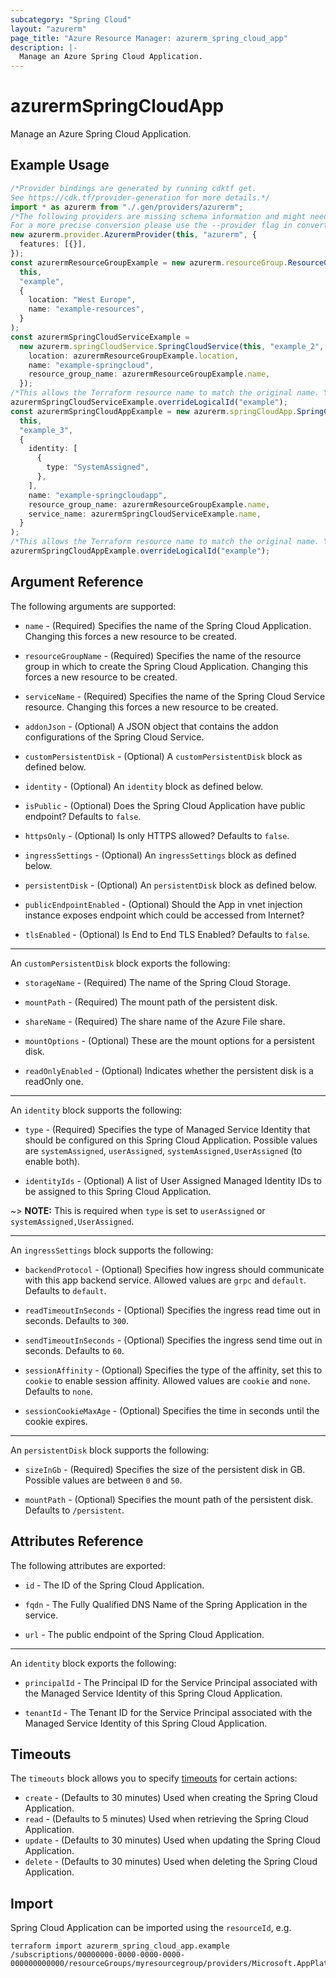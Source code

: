 ```yaml
---
subcategory: "Spring Cloud"
layout: "azurerm"
page_title: "Azure Resource Manager: azurerm_spring_cloud_app"
description: |-
  Manage an Azure Spring Cloud Application.
---
```


# azurermSpringCloudApp

Manage an Azure Spring Cloud Application.

## Example Usage

```typescript
/*Provider bindings are generated by running cdktf get.
See https://cdk.tf/provider-generation for more details.*/
import * as azurerm from "./.gen/providers/azurerm";
/*The following providers are missing schema information and might need manual adjustments to synthesize correctly: azurerm.
For a more precise conversion please use the --provider flag in convert.*/
new azurerm.provider.AzurermProvider(this, "azurerm", {
  features: [{}],
});
const azurermResourceGroupExample = new azurerm.resourceGroup.ResourceGroup(
  this,
  "example",
  {
    location: "West Europe",
    name: "example-resources",
  }
);
const azurermSpringCloudServiceExample =
  new azurerm.springCloudService.SpringCloudService(this, "example_2", {
    location: azurermResourceGroupExample.location,
    name: "example-springcloud",
    resource_group_name: azurermResourceGroupExample.name,
  });
/*This allows the Terraform resource name to match the original name. You can remove the call if you don't need them to match.*/
azurermSpringCloudServiceExample.overrideLogicalId("example");
const azurermSpringCloudAppExample = new azurerm.springCloudApp.SpringCloudApp(
  this,
  "example_3",
  {
    identity: [
      {
        type: "SystemAssigned",
      },
    ],
    name: "example-springcloudapp",
    resource_group_name: azurermResourceGroupExample.name,
    service_name: azurermSpringCloudServiceExample.name,
  }
);
/*This allows the Terraform resource name to match the original name. You can remove the call if you don't need them to match.*/
azurermSpringCloudAppExample.overrideLogicalId("example");

```

## Argument Reference

The following arguments are supported:

*   `name` - (Required) Specifies the name of the Spring Cloud Application. Changing this forces a new resource to be created.

*   `resourceGroupName` - (Required) Specifies the name of the resource group in which to create the Spring Cloud Application. Changing this forces a new resource to be created.

*   `serviceName` - (Required) Specifies the name of the Spring Cloud Service resource. Changing this forces a new resource to be created.

*   `addonJson` - (Optional) A JSON object that contains the addon configurations of the Spring Cloud Service.

*   `customPersistentDisk` - (Optional) A `customPersistentDisk` block as defined below.

*   `identity` - (Optional) An `identity` block as defined below.

*   `isPublic` - (Optional) Does the Spring Cloud Application have public endpoint? Defaults to `false`.

*   `httpsOnly` - (Optional) Is only HTTPS allowed? Defaults to `false`.

*   `ingressSettings` - (Optional) An `ingressSettings` block as defined below.

*   `persistentDisk` - (Optional) An `persistentDisk` block as defined below.

*   `publicEndpointEnabled` - (Optional) Should the App in vnet injection instance exposes endpoint which could be accessed from Internet?

*   `tlsEnabled` - (Optional) Is End to End TLS Enabled? Defaults to `false`.

***

An `customPersistentDisk` block exports the following:

*   `storageName` - (Required) The name of the Spring Cloud Storage.

*   `mountPath` - (Required) The mount path of the persistent disk.

*   `shareName` - (Required) The share name of the Azure File share.

*   `mountOptions` - (Optional) These are the mount options for a persistent disk.

*   `readOnlyEnabled` - (Optional) Indicates whether the persistent disk is a readOnly one.

***

An `identity` block supports the following:

*   `type` - (Required) Specifies the type of Managed Service Identity that should be configured on this Spring Cloud Application. Possible values are `systemAssigned`, `userAssigned`, `systemAssigned,UserAssigned` (to enable both).

*   `identityIds` - (Optional) A list of User Assigned Managed Identity IDs to be assigned to this Spring Cloud Application.

\~> **NOTE:** This is required when `type` is set to `userAssigned` or `systemAssigned,UserAssigned`.

***

An `ingressSettings` block supports the following:

*   `backendProtocol` - (Optional) Specifies how ingress should communicate with this app backend service. Allowed values are `grpc` and `default`. Defaults to `default`.

*   `readTimeoutInSeconds` - (Optional) Specifies the ingress read time out in seconds. Defaults to `300`.

*   `sendTimeoutInSeconds` - (Optional) Specifies the ingress send time out in seconds. Defaults to `60`.

*   `sessionAffinity` - (Optional) Specifies the type of the affinity, set this to `cookie` to enable session affinity. Allowed values are `cookie` and `none`. Defaults to `none`.

*   `sessionCookieMaxAge` - (Optional) Specifies the time in seconds until the cookie expires.

***

An `persistentDisk` block supports the following:

*   `sizeInGb` - (Required) Specifies the size of the persistent disk in GB. Possible values are between `0` and `50`.

*   `mountPath` - (Optional) Specifies the mount path of the persistent disk. Defaults to `/persistent`.

## Attributes Reference

The following attributes are exported:

*   `id` - The ID of the Spring Cloud Application.

*   `fqdn` - The Fully Qualified DNS Name of the Spring Application in the service.

*   `url` - The public endpoint of the Spring Cloud Application.

***

An `identity` block exports the following:

*   `principalId` - The Principal ID for the Service Principal associated with the Managed Service Identity of this Spring Cloud Application.

*   `tenantId` - The Tenant ID for the Service Principal associated with the Managed Service Identity of this Spring Cloud Application.

## Timeouts

The `timeouts` block allows you to specify [timeouts](https://www.terraform.io/language/resources/syntax#operation-timeouts) for certain actions:

* `create` - (Defaults to 30 minutes) Used when creating the Spring Cloud Application.
* `read` - (Defaults to 5 minutes) Used when retrieving the Spring Cloud Application.
* `update` - (Defaults to 30 minutes) Used when updating the Spring Cloud Application.
* `delete` - (Defaults to 30 minutes) Used when deleting the Spring Cloud Application.

## Import

Spring Cloud Application can be imported using the `resourceId`, e.g.

```console
terraform import azurerm_spring_cloud_app.example /subscriptions/00000000-0000-0000-0000-000000000000/resourceGroups/myresourcegroup/providers/Microsoft.AppPlatform/spring/myservice/apps/myapp
```
